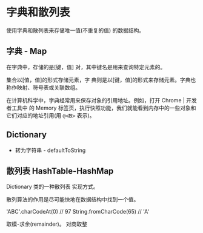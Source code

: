 # 字典和散列表

使用字典和散列表来存储唯一值(不重复的值)
的数据结构。

## 字典 - Map

在字典中，存储的是[键，值] 对，其中键名是用来查询特定元素的。

集合以[值，值]的形式存储元素，字 典则是以[键，值]的形式来存储元素。字典也称作映射、符号表或关联数组。

在计算机科学中，字典经常用来保存对象的引用地址。例如，打开 Chrome | 开发者工具中 的 Memory 标签页，执行快照功能，我们就能看到内存中的一些对象和它们对应的地址引用(用 `@<数>` 表示)。

## Dictionary
- 转为字符串 - defaultToString


## 散列表 HashTable-HashMap
Dictionary 类的一种散列表 实现方式。

散列算法的作用是尽可能快地在数据结构中找到一个值。

'ABC'.charCodeAt(0) // 97
String.fromCharCode(65) // 'A'

取模-求余(remainder)。 对商取整